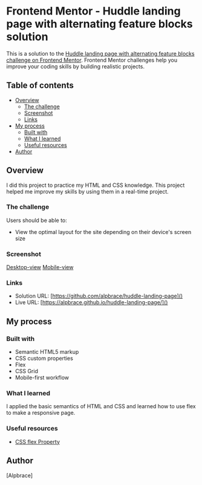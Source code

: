 # Frontend Mentor - Huddle landing page with alternating feature blocks solution

This is a solution to the [Huddle landing page with alternating feature blocks challenge on Frontend Mentor](https://www.frontendmentor.io/challenges/huddle-landing-page-with-alternating-feature-blocks-5ca5f5981e82137ec91a5100). Frontend Mentor challenges help you improve your coding skills by building realistic projects. 

## Table of contents

- [Overview](#overview)
  - [The challenge](#the-challenge)
  - [Screenshot](#screenshot)
  - [Links](#links)
- [My process](#my-process)
  - [Built with](#built-with)
  - [What I learned](#what-i-learned)
  - [Useful resources](#useful-resources)
- [Author](#author)




## Overview

I did this project to practice my HTML and CSS knowledge. This project helped me improve my skills by using them in a real-time project. 

### The challenge

Users should be able to:

- View the optimal layout for the site depending on their device's screen size


### Screenshot

[Desktop-view](./screenshots/desktop/)
[Mobile-view](./screenshots/mobile/)



### Links

- Solution URL: [https://github.com/alpbrace/huddle-landing-page]()
- Live URL: [https://alpbrace.github.io/huddle-landing-page/]()

## My process

### Built with

- Semantic HTML5 markup
- CSS custom properties
- Flex
- CSS Grid
- Mobile-first workflow



### What I learned

I applied the basic semantics of HTML and CSS and learned how to use flex to make a responsive page. 



### Useful resources

- [CSS flex Property](https://www.w3schools.com/cssref/css3_pr_flex.asp) 

## Author

 [Alpbrace]



